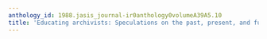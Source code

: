 ```yaml
---
anthology_id: 1988.jasis_journal-ir0anthology0volumeA39A5.10
title: 'Educating archivists: Speculations on the past, present, and future'
---
```

